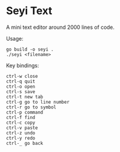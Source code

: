 # Seyi Text

A mini text editor around 2000 lines of code.

Usage:
```
go build -o seyi .
./seyi <filename>
```

Key bindings:
```
ctrl-w close
ctrl-q quit
ctrl-o open
ctrl-s save
ctrl-t new tab
ctrl-g go to line number
ctrl-r go to symbol
ctrl-p command
ctrl-f find
ctrl-c copy
ctrl-v paste
ctrl-z undo
ctrl-y redo
ctrl-_ go back
```

